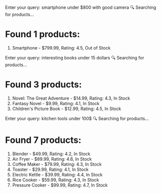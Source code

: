Enter your query: smartphone under $800 with good camera
🔍 Searching for products...

Found 1 products:
==================================================
1. Smartphone - $799.99, Rating: 4.5, Out of Stock

Enter your query: interesting books under 15 dollars
🔍 Searching for products...

Found 3 products:
==================================================
1. Novel: The Great Adventure - $14.99, Rating: 4.3, In Stock
2. Fantasy Novel - $9.99, Rating: 4.1, In Stock
3. Children's Picture Book - $12.99, Rating: 4.5, In Stock

Enter your query: kitchen tools under 100$
🔍 Searching for products...

Found 7 products:
==================================================
1. Blender - $49.99, Rating: 4.2, In Stock
2. Air Fryer - $89.99, Rating: 4.6, In Stock
3. Coffee Maker - $79.99, Rating: 4.3, In Stock
4. Toaster - $29.99, Rating: 4.1, In Stock
5. Electric Kettle - $39.99, Rating: 4.4, In Stock
6. Rice Cooker - $59.99, Rating: 4.3, In Stock
7. Pressure Cooker - $99.99, Rating: 4.7, In Stock